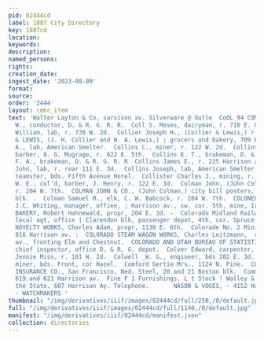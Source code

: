 ```yaml
---
pid: 02444cd
label: 1887 City Directory
key: 1887cd
location: 
keywords: 
description: 
named_persons: 
rights: 
creation_date: 
ingest_date: '2023-08-09'
format: 
source: 
order: '2444'
layout: cmhc_item
text: 'Walter Layton & Co, sarxison av. Silverware @ Gutle  CoOL 94 COM  Coleman T.
  W., conductor, D. & R. G. R. R.  Coll S. Moses, dairyman, r. 710 E. 8th. .  Colley
  William, lab, r. 730 W. 2d.  Collier Joseph H., (Collier & Lewis,) r. 709 E. 5th.  COLLIER
  & LEWIS, (J. H. Collier and W. A. Lewis,) ; grocers and bakery, 709 E. 5th.  Collinge
  A., lab, American Smelter.  Collins C., miner, r. 122 W. 2d.  Collins Elmer E.,
  barber, 8. G. Mugrage, r. 622 E. 5th.  Collins E. T., brakeman, D. & R. G. R. R.  Collins
  F. A., brakeman, D. & R. G. R. R  Collins James E., r. 225 Harrison av.  Collins
  John, lab, r. rear 111 E. 3d.  Collins Joseph, lab, American Smelter.  Collins Thomas,
  teamster, bds. Fifth Avenue Hotel.  Collister Charles J., mining, r. 109 W. 3d.  Collum
  W. E., col’d, barber, J. Henry, r. 122 E. 3d.  Colman John, (John Colman & Co.,)
  r. 204 W. 7th.  COLMAN JOHN & CO., (John Colman,) city bill posters, 38, Quincy
  blk. .  Colman Samuel M., elk, C. W. Babcock, r. 204 W. 7th.  COLONEL SELLERS MINE,
  J.C. Whiting, manager, offiee, ; Harrison av., sw. cor. Sth, mine, Iron Hill.  COLORADO
  BAKERY, Robert Hahnewald, propr, 204 E. 3d. -  Colorado Midland Railway, G. W. Cook,
  local agt, office | Clarendon blk, passenger depot, 4th, cor. Spruce,  COLORADO
  NOVELTY WORKS, Charles Adam, propr, 1138 E. 6th.  Colorade No. 2 Mining Co., office,
  816 Harrison av. :  COLORADO STEAM WAGON WORKS, Charles Leitzmann,  ropr, Leiter
  av., fronting Elm and Chestnut.  COLORADO AND UTAH BUREAU OF STATISTICS, C. E. Richards,
  chief inspector, office D. & R. G. depot.  Colver Edward, carpenter, r. 506 N. Hemlock.  Colvey
  Jennie Miss, r. 101 W. 2d.  Colwell _W. G., engineer, bds 202 E. 3d.  Comer John,
  miner, bds. Front, cor Hazel.  Comford Gertie Mrs., 1124 N. Pine.  COMMERCIAL FIRE
  INSURANCE CO., San Francisco, Ned. Steel, 20 and 21 Boston blk.  Commercial House,
  619.and 621 Harrison av.  Fine F 1 Furnishings. L t Stock ! Walley & Nelson, in
  the State. 607 Harrison Ay. Telephone.       NASON & VOGES, - 4152 Harrison Avenue,
  - WATCHMAKERS '
thumbnail: "/img/derivatives/iiif/images/02444cd/full/250,/0/default.jpg"
full: "/img/derivatives/iiif/images/02444cd/full/1140,/0/default.jpg"
manifest: "/img/derivatives/iiif/02444cd/manifest.json"
collection: directories
---
```

